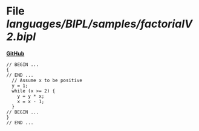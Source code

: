 # File _languages/BIPL/samples/factorialV2.bipl_
**[GitHub](https://github.com/softlang/yas/blob/master/languages/BIPL/samples/factorialV2.bipl)**
```
// BEGIN ...
{
// END ...
  // Assume x to be positive
  y = 1;
  while (x >= 2) {
    y = y * x;
    x = x - 1;
  }
// BEGIN ...
}
// END ...
```
